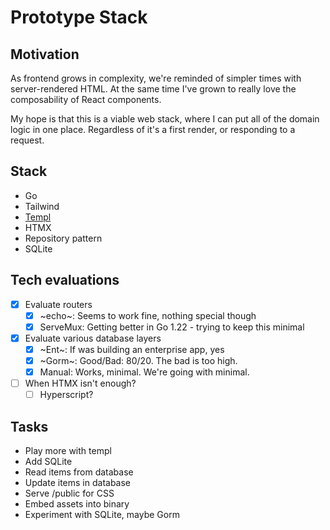 # Prototype Stack

## Motivation

As frontend grows in complexity, we're reminded of simpler times with server-rendered HTML. At the same time I've grown to really love the composability of React components.

My hope is that this is a viable web stack, where I can put all of the domain logic in one place. Regardless of it's a first render, or responding to a request.

## Stack

- Go
- Tailwind
- [Templ](https://templ.guide)
- HTMX
- Repository pattern
- SQLite

## Tech evaluations

- [x] Evaluate routers
  - [x] ~echo~: Seems to work fine, nothing special though
  - [x] ServeMux: Getting better in Go 1.22 - trying to keep this minimal
- [x] Evaluate various database layers
  - [x] ~Ent~: If was building an enterprise app, yes
  - [x] ~Gorm~: Good/Bad: 80/20. The bad is too high.
  - [x] Manual: Works, minimal. We're going with minimal.
- [ ] When HTMX isn't enough?
  - [ ] Hyperscript?

## Tasks

- Play more with templ
- Add SQLite
- Read items from database
- Update items in database
- Serve /public for CSS
- Embed assets into binary
- Experiment with SQLite, maybe Gorm
